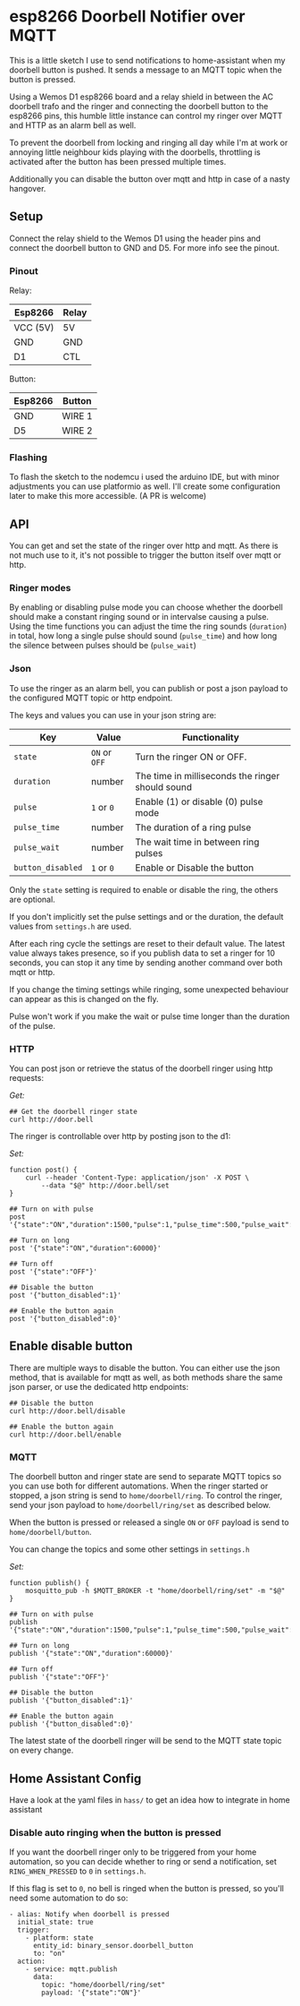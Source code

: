 # esp8266 Doorbell Notifier over MQTT

This is a little sketch I use to send notifications to home-assistant when my doorbell button is pushed.
It sends a message to an MQTT topic when the button is pressed. 

Using a Wemos D1 esp8266 board and a relay shield in between the AC doorbell trafo and the ringer and 
connecting the doorbell button to the esp8266 pins, this humble little instance can control
my ringer over MQTT and HTTP as an alarm bell as well.

To prevent the doorbell from locking and ringing all day while I'm at work or annoying little neighbour kids
playing with the doorbells, throttling is activated after the button has been pressed multiple times.

Additionally you can disable the button over mqtt and http in case of a nasty hangover.


## Setup

Connect the relay shield to the Wemos D1 using the header pins and connect the doorbell button to GND and D5.
For more info see the pinout.

### Pinout

Relay:

| Esp8266  | Relay |
| ----     | ----  |
| VCC (5V) | 5V    |
| GND      | GND   |
| D1       | CTL   |

Button:

| Esp8266  | Button |
| ----     | ----   |
| GND      | WIRE 1 |
| D5       | WIRE 2 |


### Flashing

To flash the sketch to the nodemcu i used the arduino IDE, but with minor adjustments you can use platformio as well.
I'll create some configuration later to make this more accessible. (A PR is welcome)

## API

You can get and set the state of the ringer over http and mqtt.
As there is not much use to it, it's not possible to trigger the button itself over mqtt or http.

### Ringer modes

By enabling or disabling pulse mode you can choose whether the doorbell should make a constant ringing sound or in intervalse causing a pulse.
Using the time functions you can adjust the time the ring sounds (`duration`) in total, how long a single pulse should sound (`pulse_time`) and how long
the silence between pulses should be (`pulse_wait`)


### Json

To use the ringer as an alarm bell, you can publish or post a json payload to the configured MQTT topic or http endpoint.

The keys and values you can use in your json string are:

| Key               |  Value        | Functionality                                    |
| -------           | -------       | -------                                          |
| `state`           | `ON` or `OFF` | Turn the ringer ON or OFF.                       |
| `duration`        | number        | The time in milliseconds the ringer should sound |
| `pulse`           | `1` or `0`        | Enable (1) or disable (0) pulse mode         |
| `pulse_time`      | number        | The duration of a ring pulse                     |
| `pulse_wait`      | number        | The wait time in between ring pulses             |
| `button_disabled` | `1` or `0`    | Enable or Disable the button                     |

Only the `state` setting is required to enable or disable the ring, the others are optional.

If you don't implicitly set the pulse settings and or the duration, the default values from `settings.h` are used.

After each ring cycle the settings are reset to their default value.
The latest value always takes presence, so if you publish data to set a ringer for 10 seconds, you can stop it any time by sending another command over both mqtt or http.

If you change the timing settings while ringing, some unexpected behaviour can appear as this is changed on the fly.

Pulse won't work if you make the wait or pulse time longer than the duration of the pulse.


### HTTP

You can post json or retrieve the status of the doorbell ringer using http requests:

*Get:*
```
## Get the doorbell ringer state
curl http://door.bell
```

The ringer is controllable over http by posting json to the d1:

*Set:*

```
function post() {
    curl --header 'Content-Type: application/json' -X POST \
        --data "$@" http://door.bell/set
}

## Turn on with pulse
post '{"state":"ON","duration":1500,"pulse":1,"pulse_time":500,"pulse_wait":500}'

## Turn on long
post '{"state":"ON","duration":60000}'

## Turn off
post '{"state":"OFF"}'

## Disable the button
post '{"button_disabled":1}'

## Enable the button again
post '{"button_disabled":0}'

```

## Enable disable button

There are multiple ways to disable the button.
You can either use the json method, that is available for mqtt as well, as both methods share the same json parser, or use the dedicated http endpoints:

```
## Disable the button
curl http://door.bell/disable

## Enable the button again
curl http://door.bell/enable

```

### MQTT

The doorbell button and ringer state are send to separate MQTT topics so you can use both for different automations.
When the ringer started or stopped, a json string is send to `home/doorbell/ring`.
To control the ringer, send your json payload to `home/doorbell/ring/set` as described below.

When the button is pressed or released a single `ON` or `OFF` payload is send to `home/doorbell/button`.

You can change the topics and some other settings in `settings.h`

*Set:*

```
function publish() {
    mosquitto_pub -h $MQTT_BROKER -t "home/doorbell/ring/set" -m "$@"
}

## Turn on with pulse
publish '{"state":"ON","duration":1500,"pulse":1,"pulse_time":500,"pulse_wait":500}'

## Turn on long
publish '{"state":"ON","duration":60000}'

## Turn off
publish '{"state":"OFF"}'

## Disable the button
publish '{"button_disabled":1}'

## Enable the button again
publish '{"button_disabled":0}'

```

The latest state of the doorbell ringer will be send to the MQTT state topic on every change.


## Home Assistant Config

Have a look at the yaml files in `hass/` to get an idea how to integrate in home assistant

### Disable auto ringing when the button is pressed 

If you want the doorbell ringer only to be triggered from your home automation, so you can decide whether to ring or send a notification, set `RING_WHEN_PRESSED` to `0` in `settings.h`. 

If this flag is set to `0`, no bell is ringed when the button is pressed, so you'll need some automation to do so:

```
- alias: Notify when doorbell is pressed
  initial_state: true
  trigger:
    - platform: state
      entity_id: binary_sensor.doorbell_button
      to: "on"
  action:
    - service: mqtt.publish
      data:
        topic: "home/doorbell/ring/set"
        payload: '{"state":"ON"}'
```
